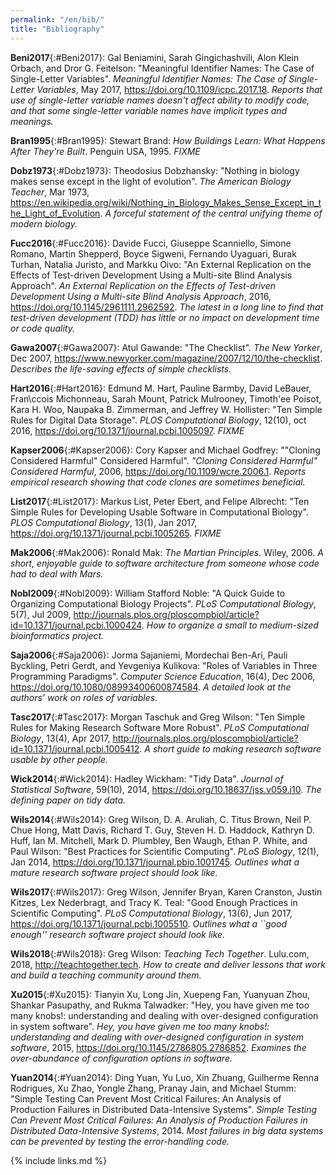 ```yaml
---
permalink: "/en/bib/"
title: "Bibliography"
---
```


**Beni2017**{:#Beni2017}: Gal Beniamini, Sarah Gingichashvili, Alon Klein Orbach, and Dror G. Feitelson: "Meaningful Identifier Names: The Case of Single-Letter Variables". *Meaningful Identifier Names: The Case of Single-Letter Variables*, May 2017, <https://doi.org/10.1109/icpc.2017.18>. *Reports that use of single-letter variable names doesn't affect ability to modify code, and that some single-letter variable names have implicit types and meanings.*

**Bran1995**{:#Bran1995}: Stewart Brand: *How Buildings Learn: What Happens After They're Built*. Penguin USA, 1995. *FIXME*

**Dobz1973**{:#Dobz1973}: Theodosius Dobzhansky: "Nothing in biology makes sense except in the light of evolution". *The American Biology Teacher*, Mar 1973, <https://en.wikipedia.org/wiki/Nothing_in_Biology_Makes_Sense_Except_in_the_Light_of_Evolution>. *A forceful statement of the central unifying theme of modern biology.*

**Fucc2016**{:#Fucc2016}: Davide Fucci, Giuseppe Scanniello, Simone Romano, Martin Shepperd, Boyce Sigweni, Fernando Uyaguari, Burak Turhan, Natalia Juristo, and Markku Oivo: "An External Replication on the Effects of Test-driven Development Using a Multi-site Blind Analysis Approach". *An External Replication on the Effects of Test-driven Development Using a Multi-site Blind Analysis Approach*, 2016, <https://doi.org/10.1145/2961111.2962592>. *The latest in a long line to find that test-driven development (TDD) has little or no impact on development time or code quality.*

**Gawa2007**{:#Gawa2007}: Atul Gawande: "The Checklist". *The New Yorker*, Dec 2007, <https://www.newyorker.com/magazine/2007/12/10/the-checklist>. *Describes the life-saving effects of simple checklists.*

**Hart2016**{:#Hart2016}: Edmund M. Hart, Pauline Barmby, David LeBauer, Fran\ccois Michonneau, Sarah Mount, Patrick Mulrooney, Timoth\'ee Poisot, Kara H. Woo, Naupaka B. Zimmerman, and Jeffrey W. Hollister: "Ten Simple Rules for Digital Data Storage". *PLOS Computational Biology*, 12(10), oct 2016, <https://doi.org/10.1371/journal.pcbi.1005097>. *FIXME*

**Kapser2006**{:#Kapser2006}: Cory Kapser and Michael Godfrey: ""Cloning Considered Harmful" Considered Harmful". *"Cloning Considered Harmful" Considered Harmful*, 2006, <https://doi.org/10.1109/wcre.2006.1>. *Reports empirical research showing that code clones are sometimes beneficial.*

**List2017**{:#List2017}: Markus List, Peter Ebert, and Felipe Albrecht: "Ten Simple Rules for Developing Usable Software in Computational Biology". *PLOS Computational Biology*, 13(1), Jan 2017, <https://doi.org/10.1371/journal.pcbi.1005265>. *FIXME*

**Mak2006**{:#Mak2006}: Ronald Mak: *The Martian Principles*. Wiley, 2006. *A short, enjoyable guide to software architecture from someone whose code had to deal with Mars.*

**Nobl2009**{:#Nobl2009}: William Stafford Noble: "A Quick Guide to Organizing Computational Biology Projects". *PLoS Computational Biology*, 5(7), Jul 2009, <http://journals.plos.org/ploscompbiol/article?id=10.1371/journal.pcbi.1000424>. *How to organize a small to medium-sized bioinformatics project.*

**Saja2006**{:#Saja2006}: Jorma Sajaniemi, Mordechai Ben-Ari, Pauli Byckling, Petri Gerdt, and Yevgeniya Kulikova: "Roles of Variables in Three Programming Paradigms". *Computer Science Education*, 16(4), Dec 2006, <https://doi.org/10.1080/08993400600874584>. *A detailed look at the authors' work on roles of variables.*

**Tasc2017**{:#Tasc2017}: Morgan Taschuk and Greg Wilson: "Ten Simple Rules for Making Research Software More Robust". *PLoS Computational Biology*, 13(4), Apr 2017, <http://journals.plos.org/ploscompbiol/article?id=10.1371/journal.pcbi.1005412>. *A short guide to making research software usable by other people.*

**Wick2014**{:#Wick2014}: Hadley Wickham: "Tidy Data". *Journal of Statistical Software*, 59(10), 2014, <https://doi.org/10.18637/jss.v059.i10>. *The defining paper on tidy data.*

**Wils2014**{:#Wils2014}: Greg Wilson, D. A. Aruliah, C. Titus Brown, Neil P. Chue Hong, Matt Davis, Richard T. Guy, Steven H. D. Haddock, Kathryn D. Huff, Ian M. Mitchell, Mark D. Plumbley, Ben Waugh, Ethan P. White, and Paul Wilson: "Best Practices for Scientific Computing". *PLoS Biology*, 12(1), Jan 2014, <https://doi.org/10.1371/journal.pbio.1001745>. *Outlines what a mature research software project should look like.*

**Wils2017**{:#Wils2017}: Greg Wilson, Jennifer Bryan, Karen Cranston, Justin Kitzes, Lex Nederbragt, and Tracy K. Teal: "Good Enough Practices in Scientific Computing". *PLoS Computational Biology*, 13(6), Jun 2017, <https://doi.org/10.1371/journal.pcbi.1005510>. *Outlines what a ``good enough'' research software project should look like.*

**Wils2018**{:#Wils2018}: Greg Wilson: *Teaching Tech Together*. Lulu.com, 2018, <http://teachtogether.tech>. *How to create and deliver lessons that work and build a teaching community around them.*

**Xu2015**{:#Xu2015}: Tianyin Xu, Long Jin, Xuepeng Fan, Yuanyuan Zhou, Shankar Pasupathy, and Rukma Talwadker: "Hey,  you have given me too many knobs!: understanding and dealing with over-designed configuration in system software". *Hey,  you have given me too many knobs!: understanding and dealing with over-designed configuration in system software*, 2015, <https://doi.org/10.1145/2786805.2786852>. *Examines the over-abundance of configuration options in software.*

**Yuan2014**{:#Yuan2014}: Ding Yuan, Yu Luo, Xin Zhuang, Guilherme Renna Rodrigues, Xu Zhao, Yongle Zhang, Pranay Jain, and Michael Stumm: "Simple Testing Can Prevent Most Critical Failures: An Analysis of Production Failures in Distributed Data-Intensive Systems". *Simple Testing Can Prevent Most Critical Failures: An Analysis of Production Failures in Distributed Data-Intensive Systems*, 2014. *Most failures in big data systems can be prevented by testing the error-handling code.*

{% include links.md %}
